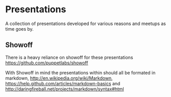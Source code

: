 Presentations
=============

A collection of presentations developed for various reasons and meetups as time goes by.

Showoff
-------
There is a heavy reliance on showoff for these presentations https://github.com/puppetlabs/showoff

With Showoff in mind the presentations within should all be formated in markdown, http://en.wikipedia.org/wiki/Markdown, https://help.github.com/articles/markdown-basics and http://daringfireball.net/projects/markdown/syntax#html
